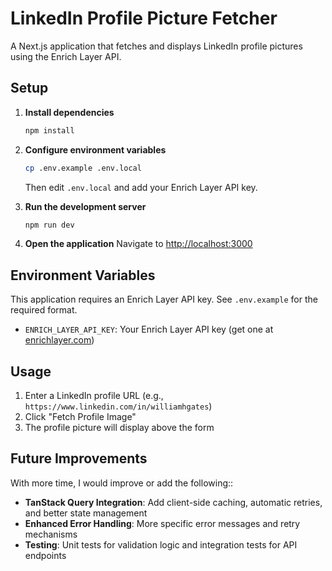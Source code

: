 # LinkedIn Profile Picture Fetcher

A Next.js application that fetches and displays LinkedIn profile pictures using the Enrich Layer API.

## Setup

1. **Install dependencies**

   ```bash
   npm install
   ```

2. **Configure environment variables**

   ```bash
   cp .env.example .env.local
   ```

   Then edit `.env.local` and add your Enrich Layer API key.

3. **Run the development server**

   ```bash
   npm run dev
   ```

4. **Open the application**
   Navigate to [http://localhost:3000](http://localhost:3000)

## Environment Variables

This application requires an Enrich Layer API key. See `.env.example` for the required format.

- `ENRICH_LAYER_API_KEY`: Your Enrich Layer API key (get one at [enrichlayer.com](https://enrichlayer.com))

## Usage

1. Enter a LinkedIn profile URL (e.g., `https://www.linkedin.com/in/williamhgates`)
2. Click "Fetch Profile Image"
3. The profile picture will display above the form

## Future Improvements

With more time, I would improve or add the following::

- **TanStack Query Integration**: Add client-side caching, automatic retries, and better state management
- **Enhanced Error Handling**: More specific error messages and retry mechanisms
- **Testing**: Unit tests for validation logic and integration tests for API endpoints

